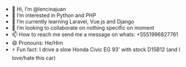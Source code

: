 - 👋 Hi, I’m @lencinajuan
- 👀 I’m interested in Python and PHP
- 🌱 I’m currently learning Laravel, Vue.js and Django
- 💞️ I’m looking to collaborate on nothing specific on moment
- 📫 How to reach me send me a message on whats: +5551996827761
- 😄 Pronouns: He/Him
- ⚡ Fun fact: I drive a slow Honda Civic EG 93' with stock D15B12 (and I love/hate this car)

<!---
lencinajuan/lencinajuan is a ✨ special ✨ repository because its `README.md` (this file) appears on your GitHub profile.
You can click the Preview link to take a look at your changes.
--->
